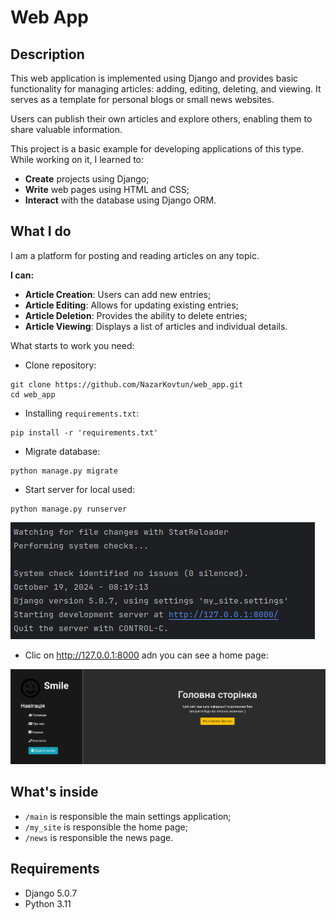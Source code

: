 # Web App

## Description
This web application is implemented using Django and provides basic functionality 
for managing articles: adding, editing, deleting, and viewing. It serves as a template 
for personal blogs or small news websites.

Users can publish their own articles and explore others, enabling them to share valuable information.

This project is a basic example for developing applications of this type. While working on it, I learned to:
- **Create** projects using Django;
- **Write** web pages using HTML and CSS;
- **Interact** with the database using Django ORM.


## What I do
I am a platform for posting and reading articles on any topic.

**I can:**
- **Article Creation**: Users can add new entries;
- **Article Editing**: Allows for updating existing entries;
- **Article Deletion**: Provides the ability to delete entries;
- **Article Viewing**: Displays a list of articles and individual details.


What starts to work you need:
- Clone repository:
```commandline
git clone https://github.com/NazarKovtun/web_app.git
cd web_app
```
- Installing `requirements.txt`:
```commandline
pip install -r 'requirements.txt'
```
- Migrate database:
```commandline
python manage.py migrate
```
- Start server for local used:
```commandline
python manage.py runserver
```

![runserver.png](web_app/my_site/img/runserver.png)

- Clic on http://127.0.0.1:8000 adn you can see a home page:

![main_page.png](web_app/my_site/img/main_page.png)

## What's inside
- `/main` is responsible the main settings application;
- `/my_site` is responsible the home page;
- `/news` is responsible the news page.


## Requirements
- Django 5.0.7
- Python 3.11
